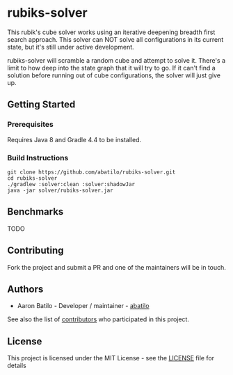 # rubiks-solver

This rubik's cube solver works using an iterative deepening breadth first
search approach. This solver can NOT solve all configurations in its current
state, but it's still under active development.

rubiks-solver will scramble a random cube and attempt to solve it. There's a
limit to how deep into the state graph that it will try to go. If it can't find
a solution before running out of cube configurations, the solver will just give
up.

## Getting Started

### Prerequisites

Requires Java 8 and Gradle 4.4 to be installed.

### Build Instructions
```
git clone https://github.com/abatilo/rubiks-solver.git
cd rubiks-solver
./gradlew :solver:clean :solver:shadowJar
java -jar solver/rubiks-solver.jar
```

## Benchmarks

TODO

## Contributing

Fork the project and submit a PR and one of the maintainers will be in touch.

## Authors

* Aaron Batilo - Developer / maintainer - [abatilo](https://github.com/abatilo)

See also the list of [contributors](https://github.com/abatilo/rubiks-solver/contributors) who participated in this project.

## License

This project is licensed under the MIT License - see the [LICENSE](LICENSE) file for details
